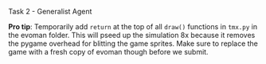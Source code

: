 Task 2 - Generalist Agent

**Pro tip**: Temporarily add ```return``` at the top of all ```draw()``` functions in ```tmx.py``` in the evoman folder. This will pseed up the simulation 8x because it removes the pygame overhead for blitting the game sprites. Make sure to replace the game with a fresh copy of evoman though before we submit.
